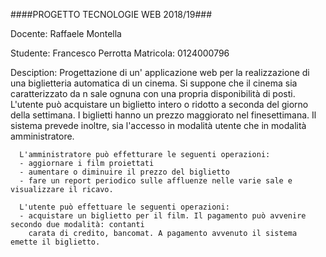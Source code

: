 ####PROGETTO TECNOLOGIE WEB 2018/19###

Docente: Raffaele Montella

Studente: Francesco Perrotta Matricola: 0124000796

Desciption: Progettazione di un' applicazione web per la realizzazione di una biglietteria automatica di un cinema. Si suppone che il cinema sia caratterizzato da n sale ognuna con una propria disponibilità di posti. L'utente può acquistare un biglietto intero o ridotto a seconda del giorno della settimana. I biglietti hanno un prezzo maggiorato nel finesettimana. Il sistema prevede inoltre, sia l'accesso in modalità utente che in modalità amministratore.

      L'amministratore può effetturare le seguenti operazioni:
      - aggiornare i film proiettati
      - aumentare o diminuire il prezzo del biglietto
      - fare un report periodico sulle affluenze nelle varie sale e visualizzare il ricavo.
      
      L'utente può effettuare le seguenti operazioni:
      - acquistare un biglietto per il film. Il pagamento può avvenire secondo due modalità: contanti
        carata di credito, bancomat. A pagamento avvenuto il sistema emette il biglietto.

